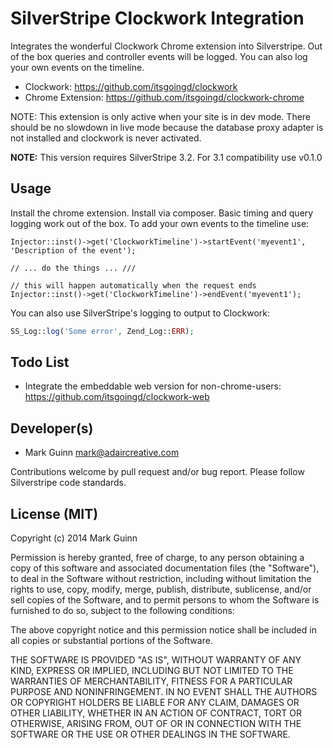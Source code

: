 SilverStripe Clockwork Integration
==================================

Integrates the wonderful Clockwork Chrome extension into Silverstripe. Out of
the box queries and controller events will be logged. You can also log your
own events on the timeline. 

* Clockwork: https://github.com/itsgoingd/clockwork
* Chrome Extension: https://github.com/itsgoingd/clockwork-chrome

NOTE: This extension is only active when your site is in dev mode. There should
be no slowdown in live mode because the database proxy adapter is not installed
and clockwork is never activated.

**NOTE:** This version requires SilverStripe 3.2. For 3.1 compatibility use v0.1.0


Usage
-----
Install the chrome extension. Install via composer. Basic timing and query 
logging work out of the box. To add your own events to the timeline use:

```
Injector::inst()->get('ClockworkTimeline')->startEvent('myevent1', 'Description of the event');

// ... do the things ... ///

// this will happen automatically when the request ends
Injector::inst()->get('ClockworkTimeline')->endEvent('myevent1');
```

You can also use SilverStripe's logging to output to Clockwork:

```php
SS_Log::log('Some error', Zend_Log::ERR);
```

Todo List
---------
- Integrate the embeddable web version for non-chrome-users: https://github.com/itsgoingd/clockwork-web


Developer(s)
------------
- Mark Guinn <mark@adaircreative.com>

Contributions welcome by pull request and/or bug report.
Please follow Silverstripe code standards.


License (MIT)
-------------
Copyright (c) 2014 Mark Guinn

Permission is hereby granted, free of charge, to any person obtaining a copy of
this software and associated documentation files (the "Software"), to deal in
the Software without restriction, including without limitation the rights to use,
copy, modify, merge, publish, distribute, sublicense, and/or sell copies of the
Software, and to permit persons to whom the Software is furnished to do so, subject
to the following conditions:

The above copyright notice and this permission notice shall be included in all copies
or substantial portions of the Software.

THE SOFTWARE IS PROVIDED "AS IS", WITHOUT WARRANTY OF ANY KIND, EXPRESS OR IMPLIED,
INCLUDING BUT NOT LIMITED TO THE WARRANTIES OF MERCHANTABILITY, FITNESS FOR A PARTICULAR
PURPOSE AND NONINFRINGEMENT. IN NO EVENT SHALL THE AUTHORS OR COPYRIGHT HOLDERS BE LIABLE
FOR ANY CLAIM, DAMAGES OR OTHER LIABILITY, WHETHER IN AN ACTION OF CONTRACT, TORT OR
OTHERWISE, ARISING FROM, OUT OF OR IN CONNECTION WITH THE SOFTWARE OR THE USE OR OTHER
DEALINGS IN THE SOFTWARE.
